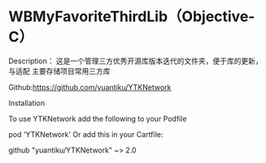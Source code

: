 # WBMyFavoriteThirdLib（Objective-C）
Description：
这是一个管理三方优秀开源库版本迭代的文件夹，便于库的更新，与适配
主要存储项目常用三方库


Github:https://github.com/yuantiku/YTKNetwork

Installation

To use YTKNetwork add the following to your Podfile

pod 'YTKNetwork'
Or add this in your Cartfile:

github "yuantiku/YTKNetwork" ~> 2.0
